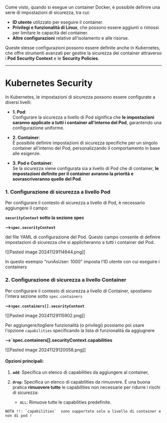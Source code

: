 Come visto, quando si esegue un container Docker, è possibile definire una serie di impostazioni di sicurezza, tra cui:

- **ID utente** utilizzato per eseguire il container.
- **Privilegi e funzionalità di Linux**, che possono essere aggiunti o rimossi per limitare le capacità del container.
- **Altre configurazioni** relative all’isolamento e alle risorse.

Queste stesse configurazioni possono essere definite anche in Kubernetes, che offre strumenti avanzati per gestire la sicurezza dei container attraverso i **Pod Security Context** e le **Security Policies**.


***

# Kubernetes Security
In Kubernetes, le impostazioni di sicurezza possono essere configurate a diversi livelli:

- **1. Pod**:  
    Configurare la sicurezza a livello di Pod significa che **le impostazioni saranno applicate a tutti i container all'interno del Pod**, garantendo una configurazione uniforme.
    
- **2. Container**:  
    È possibile definire impostazioni di sicurezza specifiche per un singolo container all'interno del Pod, personalizzando il comportamento in base alle esigenze.
    
- **3. Pod e Container**:  
    Se la sicurezza viene configurata sia a livello di Pod che di container, **le impostazioni definite per il container avranno la priorità e sovrascriveranno quelle del Pod**.



### 1. Configurazione di sicurezza a livello Pod
Per configurare il contesto di sicurezza a livello di Pod, è necessario aggiungere il campo: 

**`securityContext` sotto la sezione spec** 

**-->`spec.securityContext`**

del file YAML di configurazione del Pod. Questo campo consente di definire impostazioni di sicurezza che si applicheranno a tutti i container del Pod.

![[Pasted image 20241129114944.png]]

In questo esempio "runAsUser: 1000" imposta l'ID utente con cui eseguire i containers



### 2. Configurazione di sicurezza a livello Container
Per configurare il contesto di sicurezza a livello di Container, spostiamo l'intera sezione sotto `spec.containers`

**-->`spec.containers[].securityContext`**

![[Pasted image 20241129115902.png]]



Per aggiungere/togliere funzionalità (o privilegi) possiamo poi usare
l'opzione `capabilities` specificando la lista di funzionalità da aggiugnere 

**-->`spec.containers[].securityContext.capabilities**

![[Pasted image 20241129120058.png]]

#### Opzioni principali:

1. **`add`**: Specifica un elenco di capabilities da aggiungere al container,
    
2. **`drop`**: Specifica un elenco di capabilities da rimuovere. È una buona pratica **rimuovere tutte** le capabilities non necessarie per ridurre i rischi di sicurezza:
    
    - `ALL`: Rimuove tutte le capabilities predefinite.



```
NOTA !!: `capabilities`  sono supportate solo a livello di container e non di pod !
```


